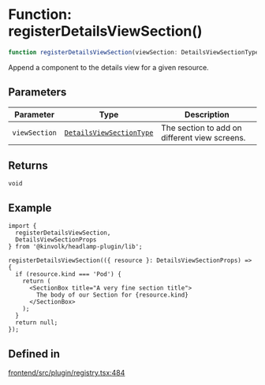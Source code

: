# Function: registerDetailsViewSection()

```ts
function registerDetailsViewSection(viewSection: DetailsViewSectionType): void
```

Append a component to the details view for a given resource.

## Parameters

| Parameter | Type | Description |
| ------ | ------ | ------ |
| `viewSection` | [`DetailsViewSectionType`](../type-aliases/DetailsViewSectionType.md) | The section to add on different view screens. |

## Returns

`void`

## Example

```tsx
import {
  registerDetailsViewSection,
  DetailsViewSectionProps
} from '@kinvolk/headlamp-plugin/lib';

registerDetailsViewSection(({ resource }: DetailsViewSectionProps) => {
  if (resource.kind === 'Pod') {
    return (
      <SectionBox title="A very fine section title">
        The body of our Section for {resource.kind}
      </SectionBox>
    );
  }
  return null;
});
```

## Defined in

[frontend/src/plugin/registry.tsx:484](https://github.com/headlamp-k8s/headlamp/blob/2481a1c9f2b4a69a9320466e7a455215b14b97b0/frontend/src/plugin/registry.tsx#L484)
